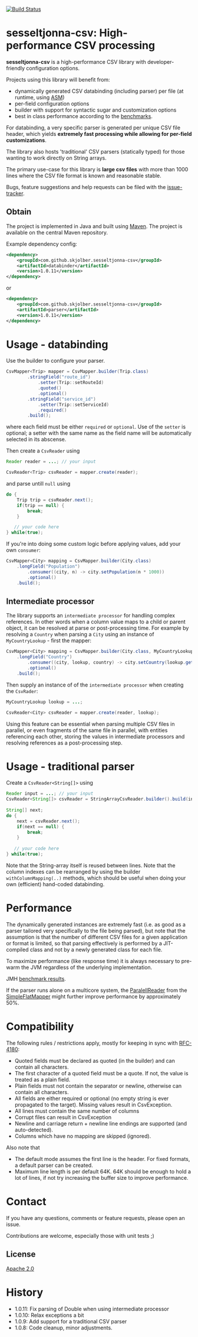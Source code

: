[![Build Status](https://travis-ci.org/skjolber/sesseltjonna-csv.svg)](https://travis-ci.org/skjolber/sesseltjonna-csv)

# sesseltjonna-csv: High-performance CSV processing
**sesseltjonna-csv** is a high-performance CSV library with developer-friendly configuration options.

Projects using this library will benefit from:

 * dynamically generated CSV databinding (including parser) per file (at runtime, using [ASM])
 * per-field configuration options
 * builder with support for syntactic sugar and customization options
 * best in class performance according to the [benchmarks]. 

For databinding, a very specific parser is generated per unique CSV file header, which yields __extremely fast processing while allowing for per-field customizations__. 

The library also hosts 'traditional' CSV parsers (statically typed) for those wanting to work directly on String arrays. 

The primary use-case for this library is __large csv files__ with more than 1000 lines where the CSV file format is known and reasonable stable. 

Bugs, feature suggestions and help requests can be filed with the [issue-tracker].

## Obtain
The project is implemented in Java and built using [Maven]. The project is available on the central Maven repository.

Example dependency config:

```xml
<dependency>
    <groupId>com.github.skjolber.sesseltjonna-csv</groupId>
    <artifactId>databinder</artifactId>
    <version>1.0.11</version>
</dependency>
```
or
```xml
<dependency>
    <groupId>com.github.skjolber.sesseltjonna-csv</groupId>
    <artifactId>parser</artifactId>
    <version>1.0.11</version>
</dependency>
```

# Usage - databinding
Use the builder to configure your parser.

```java
CsvMapper<Trip> mapper = CsvMapper.builder(Trip.class)
        .stringField("route_id")
            .setter(Trip::setRouteId)
            .quoted()
            .optional()
        .stringField("service_id")
            .setter(Trip::setServiceId)
            .required()
        .build();
```

where each field must be either `required` or `optional`. Use of the `setter` is optional; a setter with the same name as the field name will be automatically selected in its abscense. 

Then create a `CsvReader` using


```java
Reader reader = ...; // your input

CsvReader<Trip> csvReader = mapper.create(reader);
```

and parse untill `null` using

```java
do {
    Trip trip = csvReader.next();
    if(trip == null) {
        break;
    }

   // your code here    
} while(true);
```

If you're into doing some custom logic before applying values, add your own `consumer`:

```java
CsvMapper<City> mapping = CsvMapper.builder(City.class)
    .longField("Population")
        .consumer((city, n) -> city.setPopulation(n * 1000))
        .optional()
    .build();
```

## Intermediate processor
The library supports an `intermediate processor` for handling complex references. In other words when a column value maps to a child or parent object, it can be resolved at parse or post-processing time. For example by resolving a `Country` when parsing a `City` using an instance of `MyCountryLookup` - first the mapper:

```java
CsvMapper<City> mapping = CsvMapper.builder(City.class, MyCountryLookup.class)
    .longField("Country")
        .consumer((city, lookup, country) -> city.setCountry(lookup.getCountry(country))
        .optional()
    .build();
```

Then supply an instance of of the `intermediate processor` when creating the `CsvRader`:

```java
MyCountryLookup lookup = ...;

CsvReader<City> csvReader = mapper.create(reader, lookup);
```

Using this feature can be essential when parsing multiple CSV files in parallel, or even fragments of the same file in parallel, with entities referencing each other, storing the values in intermediate processors and resolving references as a post-processing step. 

# Usage - traditional parser
Create a `CsvReader<String[]>` using

```java
Reader input = ...; // your input
CsvReader<String[]> csvReader = StringArrayCsvReader.builder().build(input);
        
String[] next;
do {
    next = csvReader.next();
    if(next == null) {
        break;
    }
    
   // your code here    
} while(true);
```
Note that the String-array itself is reused between lines. Note that the column indexes can be rearranged  by using the builder `withColumnMapping(..)` methods, which should be useful when doing your own (efficient) hand-coded databinding. 

# Performance
The dynamically generated instances are extremely fast (i.e. as good as a parser tailored very specifically to the file being parsed), but note that the assumption is that the number of different CSV files for a given application or format is limited, so that parsing effectively is performed by a JIT-compiled class and not by a newly generated class for each file.

To maximize performance (like response time) it is always necessary to pre-warm the JVM regardless of the underlying implementation.

JMH [benchmark results](https://github.com/skjolber/csv-benchmark#results). 

If the parser runs alone on a multicore system, the [ParalellReader](https://github.com/arnaudroger/SimpleFlatMapper/blob/master/sfm-util/src/main/java/org/simpleflatmapper/util/ParallelReader.java) from the [SimpleFlatMapper](https://simpleflatmapper.org/) might further improve performance by approximately 50%.

# Compatibility
The following rules / restrictions apply, mostly for keeping in sync with [RFC-4180]:

 * Quoted fields must be declared as quoted (in the builder) and can contain all characters. 
 * The first character of a quoted field must be a quote. If not, the value is treated as a plain field. 
 * Plain fields must not contain the separator or newline, otherwise can contain all characters.
 * All fields are either required or optional (no empty string is ever propagated to the target). Missing values result in CsvException.
 * All lines must contain the same number of columns
 * Corrupt files can result in CsvException
 * Newline and carriage return + newline line endings are supported (and auto-detected).
 * Columns which have no mapping are skipped (ignored).

Also note that

 * The default mode assumes the first line is the header. For fixed formats, a default parser can be created.
 * Maximum line length is per default 64K. 64K should be enough to hold a lot of lines, if not try increasing the buffer size to improve performance.

# Contact
If you have any questions, comments or feature requests, please open an issue.

Contributions are welcome, especially those with unit tests ;)

## License
[Apache 2.0]

# History

 - 1.0.11: Fix parsing of Double when using intermediate processor
 - 1.0.10: Relax exceptions a bit
 - 1.0.9: Add support for a traditional CSV parser
 - 1.0.8: Code cleanup, minor adjustments.

[Apache 2.0]:           http://www.apache.org/licenses/LICENSE-2.0.html
[issue-tracker]:        https://github.com/skjolber/sesseltjonna-csv/issues
[Maven]:                http://maven.apache.org/
[benchmarks]:           https://github.com/skjolber/csv-benchmark
[hytta.jpg]:            http://skjolber.github.io/img/hytta.jpg
[ASM]:                    https://asm.ow2.io/
[RFC-4180]:                https://tools.ietf.org/html/rfc4180
